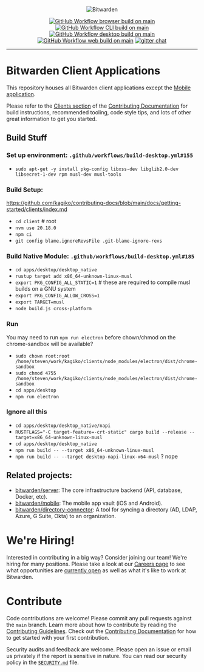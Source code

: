 <p align="center">
  <img src="https://raw.githubusercontent.com/bitwarden/brand/main/screenshots/apps-combo-logo.png" alt="Bitwarden" />
</p>
<p align="center">
  <a href="https://github.com/bitwarden/clients/actions/workflows/build-browser.yml?query=branch:main" target="_blank"><img src="https://github.com/bitwarden/clients/actions/workflows/build-browser.yml/badge.svg?branch=main" alt="GitHub Workflow browser build on main" /></a>
  <a href="https://github.com/bitwarden/clients/actions/workflows/build-cli.yml?query=branch:main" target="_blank"><img src="https://github.com/bitwarden/clients/actions/workflows/build-cli.yml/badge.svg?branch=main" alt="GitHub Workflow CLI build on main" /></a>
  <a href="https://github.com/bitwarden/clients/actions/workflows/build-desktop.yml?query=branch:main" target="_blank"><img src="https://github.com/bitwarden/clients/actions/workflows/build-desktop.yml/badge.svg?branch=main" alt="GitHub Workflow desktop build on main" /></a>
  <a href="https://github.com/bitwarden/clients/actions/workflows/build-web.yml?query=branch:main" target="_blank"><img src="https://github.com/bitwarden/clients/actions/workflows/build-web.yml/badge.svg?branch=main" alt="GitHub Workflow web build on main" /></a>
  <a href="https://gitter.im/bitwarden/Lobby" target="_blank"><img src="https://badges.gitter.im/bitwarden/Lobby.svg" alt="gitter chat" /></a>
</p>

---

# Bitwarden Client Applications

This repository houses all Bitwarden client applications except the [Mobile application](https://github.com/bitwarden/mobile).

Please refer to the [Clients section](https://contributing.bitwarden.com/getting-started/clients/) of the [Contributing Documentation](https://contributing.bitwarden.com/) for build instructions, recommended tooling, code style tips, and lots of other great information to get you started.

## Build Stuff

### Set up environment: `.github/workflows/build-desktop.yml#155`

- `sudo apt-get -y install pkg-config libxss-dev libglib2.0-dev libsecret-1-dev rpm musl-dev musl-tools`

### Build Setup:

https://github.com/kagiko/contributing-docs/blob/main/docs/getting-started/clients/index.md

- `cd client` # root
- `nvm use 20.18.0`
- `npm ci`
- `git config blame.ignoreRevsFile .git-blame-ignore-revs`

### Build Native Module: `.github/workflows/build-desktop.yml#185`

- `cd apps/desktop/desktop_native`
- `rustup target add x86_64-unknown-linux-musl`
- `export PKG_CONFIG_ALL_STATIC=1` # these are required to compile musl builds on a GNU system
- `export PKG_CONFIG_ALLOW_CROSS=1`
- `export TARGET=musl`
- `node build.js cross-platform`

### Run

You may need to run `npm run electron` before chown/chmod on the chrome-sandbox will be available?

- `sudo chown root:root /home/steven/work/kagiko/clients/node_modules/electron/dist/chrome-sandbox`
- `sudo chmod 4755 /home/steven/work/kagiko/clients/node_modules/electron/dist/chrome-sandbox`
- `cd apps/desktop`
- `npm run electron`

### Ignore all this

- `cd apps/desktop/desktop_native/napi`
- `RUSTFLAGS="-C target-feature=-crt-static" cargo build --release --target=x86_64-unknown-linux-musl`
- `cd apps/desktop/desktop_native`
- `npm run build -- --target x86_64-unknown-linux-musl`
- `npm run build -- --target desktop-napi-linux-x64-musl` ? nope

## Related projects:

- [bitwarden/server](https://github.com/bitwarden/server): The core infrastructure backend (API, database, Docker, etc).
- [bitwarden/mobile](https://github.com/bitwarden/mobile): The mobile app vault (iOS and Android).
- [bitwarden/directory-connector](https://github.com/bitwarden/directory-connector): A tool for syncing a directory (AD, LDAP, Azure, G Suite, Okta) to an organization.

# We're Hiring!

Interested in contributing in a big way? Consider joining our team! We're hiring for many positions. Please take a look at our [Careers page](https://bitwarden.com/careers/) to see what opportunities are [currently open](https://bitwarden.com/careers/#open-positions) as well as what it's like to work at Bitwarden.

# Contribute

Code contributions are welcome! Please commit any pull requests against the `main` branch. Learn more about how to contribute by reading the [Contributing Guidelines](https://contributing.bitwarden.com/contributing/). Check out the [Contributing Documentation](https://contributing.bitwarden.com/) for how to get started with your first contribution.

Security audits and feedback are welcome. Please open an issue or email us privately if the report is sensitive in nature. You can read our security policy in the [`SECURITY.md`](SECURITY.md) file.
